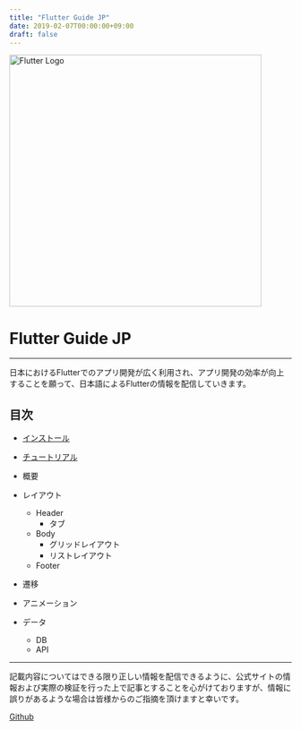 ```yaml
---
title: "Flutter Guide JP"
date: 2019-02-07T00:00:00+09:00
draft: false
---
```


<img src="http://flutter.ctrnost.com/images/logo_flutter_1080px_clr.png" width="450px" alt="Flutter Logo"/>

# Flutter Guide JP

---

日本におけるFlutterでのアプリ開発が広く利用され、アプリ開発の効率が向上することを願って、日本語によるFlutterの情報を配信していきます。

## 目次

- [インストール](/install/)
- [チュートリアル](/tutorial/)
- 概要

- レイアウト
  - Header
    - タブ
  - Body
    - グリッドレイアウト
    - リストレイアウト
  - Footer

- 遷移

- アニメーション

- データ
  - DB
  - API

---

記載内容についてはできる限り正しい情報を配信できるように、公式サイトの情報および実際の検証を行った上で記事とすることを心がけておりますが、情報に誤りがあるような場合は皆様からのご指摘を頂けますと幸いです。

[Github](https://github.com/nemui-fujiu/flutter_guide_jp)
